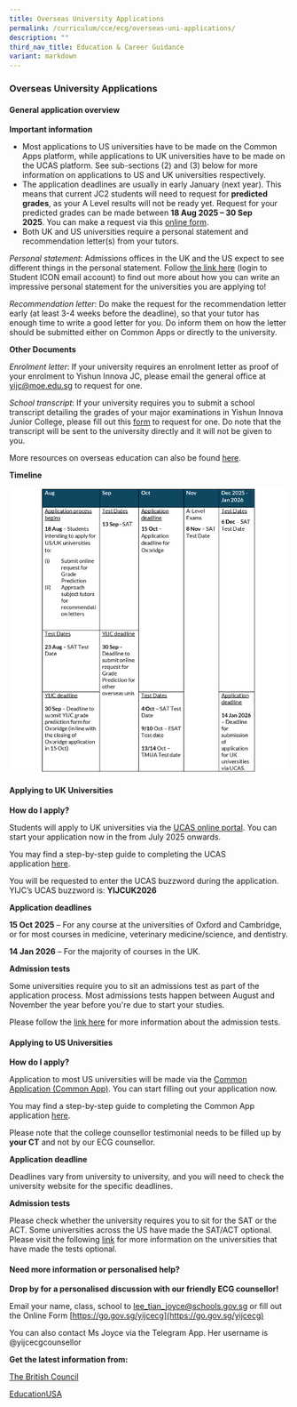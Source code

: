 ```yaml
---
title: Overseas University Applications
permalink: /curriculum/cce/ecg/overseas-uni-applications/
description: ""
third_nav_title: Education & Career Guidance
variant: markdown
---
```

### **Overseas University Applications**
#### **General application overview**
**Important information**
* Most applications to US universities have to be made on the Common Apps platform, while applications to UK universities have to be made on the UCAS platform. See sub-sections (2) and (3) below for more information on applications to US and UK universities respectively.
* The application deadlines are usually in early January (next year). This means that current JC2 students will need to request for **predicted grades**, as your A Level results will not be ready yet. Request for your predicted grades can be made between **18 Aug 2025 – 30 Sep 2025**. You can make a request via this [online form](https://form.gov.sg/66f6346b362d593ca47439ad).
* Both UK and US universities require a personal statement and recommendation letter(s) from your tutors.

_Personal statement_: Admissions offices in the UK and the US expect to see different things in the personal statement. Follow [the link here](https://drive.google.com/drive/folders/1-f5QMPR5gPmm3KSfn8KijHDo37eItFkx) (login to Student ICON email account) to find out more about how you can write an impressive personal statement for the universities you are applying to!

_Recommendation letter_: Do make the request for the recommendation letter early (at least 3-4 weeks before the deadline), so that your tutor has enough time to write a good letter for you. Do inform them on how the letter should be submitted either on Common Apps or directly to the university.

**Other Documents**

_Enrolment letter_: If your university requires an enrolment letter as proof of your enrolment to Yishun Innova JC, please email the general office at yijc@moe.edu.sg to request for one.

_School transcript_: If your university requires you to submit a school transcript detailing the grades of your major examinations in Yishun Innova Junior College, please fill out this [form](https://form.gov.sg/6821b8f054b570db3346ad48) to request for one. Do note that the transcript will be sent to the university directly and it will not be given to you.

More resources on overseas education can also be found [here](https://sites.google.com/moe.edu.sg/ecgyijc/exploration/overseas-education?authuser=0).

**Timeline**

![](/images/ECG/timeline.png)

#### **Applying to UK Universities**
**How do I apply?**

Students will apply to UK universities via the [UCAS online portal](https://accounts.ucas.com/account/login?returnUrl=https%3A//www.ucas.com/dashboard%23/). You can start your application now in the from July 2025 onwards.

You may find a step-by-step guide to completing the UCAS application [here](https://www.ucas.com/undergraduate/applying-university/filling-your-ucas-undergraduate-application). 

You will be requested to enter the UCAS buzzword during the application. YIJC’s UCAS buzzword is: **YIJCUK2026**

**Application deadlines**

**15 Oct 2025** – For any course at the universities of Oxford and Cambridge, or for most courses in medicine, veterinary medicine/science, and dentistry.

**14 Jan 2026** – For the majority of courses in the UK.

**Admission tests**

Some universities require you to sit an admissions test as part of the application process. Most admissions tests happen between August and November the year before you're due to start your studies.

Please follow the [link here](https://www.ucas.com/undergraduate/applying-university/admissions-tests) for more information about the admission tests.

#### **Applying to US Universities**
**How do I apply?**

Application to most US universities will be made via the [Common Application (Common App)](https://www.commonapp.org/). You can start filling out your application now.

You may find a step-by-step guide to completing the Common App application [here](https://www.commonapp.org/apply/first-year-students).

Please note that the college counsellor testimonial needs to be filled up by **your CT** and not by our ECG counsellor.

**Application deadline**

Deadlines vary from university to university, and you will need to check the university website for the specific deadlines.

**Admission tests**

Please check whether the university requires you to sit for the SAT or the ACT. Some universities across the US have made the SAT/ACT optional. Please visit the following [link](https://www.ivywise.com/blog/colleges-going-test-optional/#:~:text=Cornell%20University%20and%20Columbia%20University,the%202021%2D22%20admissions%20cycle.) for more information on the universities that have made the tests optional.


#### **Need more information or personalised help?**
**Drop by for a personalised discussion with our friendly ECG counsellor!**

Email your name, class, school to [lee\_tian\_joyce@schools.gov.sg](mailto:lee_tian_joyce@schools.gov.sg) or fill out the Online Form [https://go.gov.sg/yijcecg](https://go.gov.sg/yijcecg)

You can also contact Ms Joyce via the Telegram App. Her username is @yijcecgcounsellor

**Get the latest information from:**

[The British Council](https://www.britishcouncil.sg/study-uk)

[EducationUSA](https://educationusa.state.gov/)